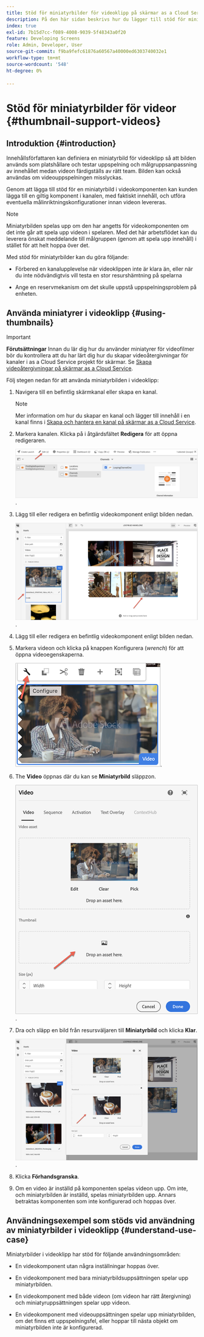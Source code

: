 ```yaml
---
title: Stöd för miniatyrbilder för videoklipp på skärmar as a Cloud Service
description: På den här sidan beskrivs hur du lägger till stöd för miniatyrbilder för videoklipp på skärmar as a Cloud Service.
index: true
exl-id: 7b15d7cc-f089-4008-9039-5f48343a0f20
feature: Developing Screens
role: Admin, Developer, User
source-git-commit: f9ba9fefc61876a60567a40000ed6303740032e1
workflow-type: tm+mt
source-wordcount: '548'
ht-degree: 0%

---
```


# Stöd för miniatyrbilder för videor {#thumbnail-support-videos}

## Introduktion {#introduction}

Innehållsförfattaren kan definiera en miniatyrbild för videoklipp så att bilden används som platshållare och testar uppspelning och målgruppsanpassning av innehållet medan videon färdigställs av rätt team. Bilden kan också användas om videouppspelningen misslyckas.

Genom att lägga till stöd för en miniatyrbild i videokomponenten kan kunden lägga till en giltig komponent i kanalen, med faktiskt innehåll, och utföra eventuella målinriktningskonfigurationer innan videon levereras.

>[!NOTE]
>Miniatyrbilden spelas upp om den har angetts för videokomponenten om det inte går att spela upp videon i spelaren. Med det här arbetsflödet kan du leverera önskat meddelande till målgruppen (genom att spela upp innehåll) i stället för att helt hoppa över det.

Med stöd för miniatyrbilder kan du göra följande:

* Förbered en kanalupplevelse när videoklippen inte är klara än, eller när du inte nödvändigtvis vill testa en stor resurshämtning på spelarna

* Ange en reservmekanism om det skulle uppstå uppspelningsproblem på enheten.

## Använda miniatyrer i videoklipp {#using-thumbnails}

>[!IMPORTANT]
>**Förutsättningar**
>Innan du lär dig hur du använder miniatyrer för videofilmer bör du kontrollera att du har lärt dig hur du skapar videoåtergivningar för kanaler i as a Cloud Service projekt för skärmar. Se [Skapa videoåtergivningar på skärmar as a Cloud Service](/help/screens-cloud/configuring/creating-screens-video-renditions-cloud-service.md).

Följ stegen nedan för att använda miniatyrbilden i videoklipp:

1. Navigera till en befintlig skärmkanal eller skapa en kanal.

   >[!NOTE]
   >Mer information om hur du skapar en kanal och lägger till innehåll i en kanal finns i [Skapa och hantera en kanal på skärmar as a Cloud Service](https://experienceleague.adobe.com/docs/experience-manager-cloud-service/content/screens-as-cloud-service/create-content/creating-channels-screens-cloud.html).

1. Markera kanalen. Klicka på i åtgärdsfältet **Redigera** för att öppna redigeraren.


   ![Knappen Redigera i åtgärdsfältet](/help/screens-cloud/using-core-product-features/assets/thumbnail-1.png).

1. Lägg till eller redigera en befintlig videokomponent enligt bilden nedan.

   ![Markerad bild av en videoresurs](/help/screens-cloud/using-core-product-features/assets/thumbnail-2.png).

1. Lägg till eller redigera en befintlig videokomponent enligt bilden nedan.

1. Markera videon och klicka på knappen Konfigurera (*wrench*) för att öppna videoegenskaperna.

   ![Markerad videomateribild med pilen pekande på ikonen Konfigurera, som visas som en skiftnyckel. i verktygsfältet](/help/screens-cloud/using-core-product-features/assets/thumbnail-3.png).

1. The **Video** öppnas där du kan se **Miniatyrbild** släppzon.

   ![Dialogrutan Video som visar en bild av en videoresurs och en miniatyrruta](/help/screens-cloud/using-core-product-features/assets/thumbnail-4.png).

1. Dra och släpp en bild från resursväljaren till **Miniatyrbild** och klicka **Klar**.

   ![Resursväljaren visas bakom dialogrutan Video med bildresurser som visas i miniatyrrutan](/help/screens-cloud/using-core-product-features/assets/thumbnail-5.png).

1. Klicka **Förhandsgranska**.

1. Om en video är inställd på komponenten spelas videon upp. Om inte, och miniatyrbilden är inställd, spelas miniatyrbilden upp. Annars betraktas komponenten som inte konfigurerad och hoppas över.

## Användningsexempel som stöds vid användning av miniatyrbilder i videoklipp {#understand-use-case}

Miniatyrbilder i videoklipp har stöd för följande användningsområden:

* En videokomponent utan några inställningar hoppas över.

* En videokomponent med bara miniatyrbildsuppsättningen spelar upp miniatyrbilden.

* En videokomponent med både videon (om videon har rätt återgivning) och miniatyruppsättningen spelar upp videon.

* En videokomponent med videouppsättningen spelar upp miniatyrbilden, om det finns ett uppspelningsfel, eller hoppar till nästa objekt om miniatyrbilden inte är konfigurerad.

